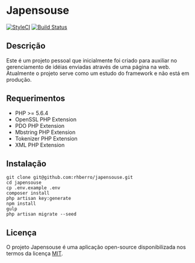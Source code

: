 # Japensouse

[ ![StyleCI](https://styleci.io/repos/70777400/shield?branch=master)](https://styleci.io/repos/70777400)
[ ![Build Status](https://travis-ci.org/rhberro/japensouse.svg?branch=master)](https://travis-ci.org/rhberro/japensouse)

## Descrição

Este é um projeto pessoal que inicialmente foi criado para auxiliar no gerenciamento de idéias enviadas através de uma página na web. Atualmente o projeto serve como um estudo do framework e não está em produção.

## Requerimentos

- PHP >= 5.6.4
- OpenSSL PHP Extension
- PDO PHP Extension
- Mbstring PHP Extension
- Tokenizer PHP Extension
- XML PHP Extension

## Instalação

```
git clone git@github.com:rhberro/japensouse.git
cd japensouse
cp .env.example .env
composer install
php artisan key:generate
npm install
gulp
php artisan migrate --seed
```

## Licença
O projeto Japensouse é uma aplicação open-source disponibilizada nos termos da  licença [MIT](http://opensource.org/licenses/MIT).
